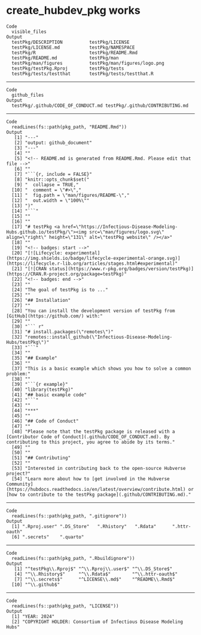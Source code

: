 # create_hubdev_pkg works

    Code
      visible_files
    Output
      testPkg/DESCRIPTION          testPkg/LICENSE              
      testPkg/LICENSE.md           testPkg/NAMESPACE            
      testPkg/R                    testPkg/README.Rmd           
      testPkg/README.md            testPkg/man                  
      testPkg/man/figures          testPkg/man/figures/logo.png 
      testPkg/testPkg.Rproj        testPkg/tests                
      testPkg/tests/testthat       testPkg/tests/testthat.R     

---

    Code
      github_files
    Output
      testPkg/.github/CODE_OF_CONDUCT.md testPkg/.github/CONTRIBUTING.md    

---

    Code
      readLines(fs::path(pkg_path, "README.Rmd"))
    Output
       [1] "---"                                                                                                                                                                                                        
       [2] "output: github_document"                                                                                                                                                                                    
       [3] "---"                                                                                                                                                                                                        
       [4] ""                                                                                                                                                                                                           
       [5] "<!-- README.md is generated from README.Rmd. Please edit that file -->"                                                                                                                                     
       [6] ""                                                                                                                                                                                                           
       [7] "```{r, include = FALSE}"                                                                                                                                                                                    
       [8] "knitr::opts_chunk$set("                                                                                                                                                                                     
       [9] "  collapse = TRUE,"                                                                                                                                                                                         
      [10] "  comment = \"#>\","                                                                                                                                                                                        
      [11] "  fig.path = \"man/figures/README-\","                                                                                                                                                                      
      [12] "  out.width = \"100%\""                                                                                                                                                                                     
      [13] ")"                                                                                                                                                                                                          
      [14] "```"                                                                                                                                                                                                        
      [15] ""                                                                                                                                                                                                           
      [16] ""                                                                                                                                                                                                           
      [17] "# testPkg <a href=\"https://Infectious-Disease-Modeling-Hubs.github.io/testPkg/\"><img src=\"man/figures/logo.svg\" align=\"right\" height=\"131\" alt=\"testPkg website\" /></a>"                          
      [18] ""                                                                                                                                                                                                           
      [19] "<!-- badges: start -->"                                                                                                                                                                                     
      [20] "[![Lifecycle: experimental](https://img.shields.io/badge/lifecycle-experimental-orange.svg)](https://lifecycle.r-lib.org/articles/stages.html#experimental)"                                                
      [21] "[![CRAN status](https://www.r-pkg.org/badges/version/testPkg)](https://CRAN.R-project.org/package=testPkg)"                                                                                                 
      [22] "<!-- badges: end -->"                                                                                                                                                                                       
      [23] ""                                                                                                                                                                                                           
      [24] "The goal of testPkg is to ..."                                                                                                                                                                              
      [25] ""                                                                                                                                                                                                           
      [26] "## Installation"                                                                                                                                                                                            
      [27] ""                                                                                                                                                                                                           
      [28] "You can install the development version of testPkg from [GitHub](https://github.com/) with:"                                                                                                                
      [29] ""                                                                                                                                                                                                           
      [30] "``` r"                                                                                                                                                                                                      
      [31] "# install.packages(\"remotes\")"                                                                                                                                                                            
      [32] "remotes::install_github(\"Infectious-Disease-Modeling-Hubs/testPkg\")"                                                                                                                                      
      [33] "```"                                                                                                                                                                                                        
      [34] ""                                                                                                                                                                                                           
      [35] "## Example"                                                                                                                                                                                                 
      [36] ""                                                                                                                                                                                                           
      [37] "This is a basic example which shows you how to solve a common problem:"                                                                                                                                     
      [38] ""                                                                                                                                                                                                           
      [39] "```{r example}"                                                                                                                                                                                             
      [40] "library(testPkg)"                                                                                                                                                                                           
      [41] "## basic example code"                                                                                                                                                                                      
      [42] "```"                                                                                                                                                                                                        
      [43] ""                                                                                                                                                                                                           
      [44] "***"                                                                                                                                                                                                        
      [45] ""                                                                                                                                                                                                           
      [46] "## Code of Conduct"                                                                                                                                                                                         
      [47] ""                                                                                                                                                                                                           
      [48] "Please note that the testPkg package is released with a [Contributor Code of Conduct](.github/CODE_OF_CONDUCT.md). By contributing to this project, you agree to abide by its terms."                       
      [49] ""                                                                                                                                                                                                           
      [50] ""                                                                                                                                                                                                           
      [51] "## Contributing"                                                                                                                                                                                            
      [52] ""                                                                                                                                                                                                           
      [53] "Interested in contributing back to the open-source Hubverse project?"                                                                                                                                       
      [54] "Learn more about how to [get involved in the Hubverse Community](https://hubdocs.readthedocs.io/en/latest/overview/contribute.html) or [how to contribute to the testPkg package](.github/CONTRIBUTING.md)."

---

    Code
      readLines(fs::path(pkg_path, ".gitignore"))
    Output
      [1] ".Rproj.user" ".DS_Store"   ".Rhistory"   ".Rdata"      ".httr-oauth"
      [6] ".secrets"    ".quarto"    

---

    Code
      readLines(fs::path(pkg_path, ".Rbuildignore"))
    Output
       [1] "^testPkg\\.Rproj$" "^\\.Rproj\\.user$" "^\\.DS_Store$"    
       [4] "^\\.Rhistory$"     "^\\.Rdata$"        "^\\.httr-oauth$"  
       [7] "^\\.secrets$"      "^LICENSE\\.md$"    "^README\\.Rmd$"   
      [10] "^\\.github$"      

---

    Code
      readLines(fs::path(pkg_path, "LICENSE"))
    Output
      [1] "YEAR: 2024"                                                      
      [2] "COPYRIGHT HOLDER: Consortium of Infectious Disease Modeling Hubs"


